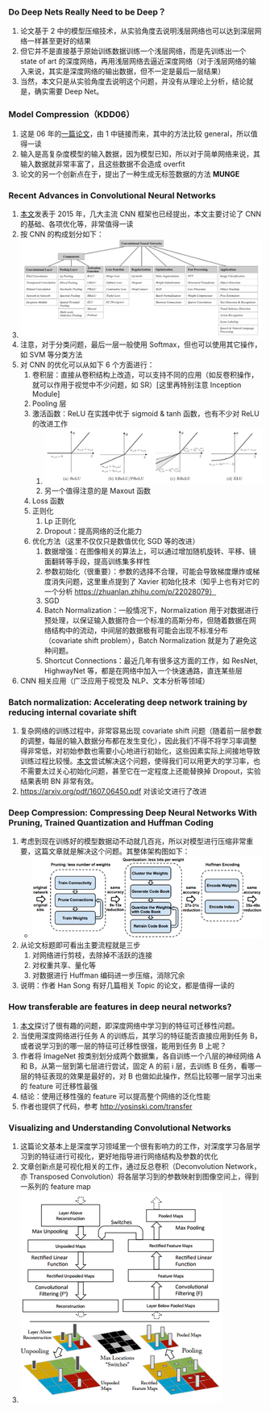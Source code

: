 ### Do Deep Nets Really Need to be Deep？

1. 论文基于 2 中的模型压缩技术，从实验角度去说明浅层网络也可以达到深层网络一样甚至更好的结果
2. 但它并不是直接基于原始训练数据训练一个浅层网络，而是先训练出一个 state of art 的深度网络，再用浅层网络去逼近深度网络（对于浅层网络的输入来说，其实是深度网络的输出数据，但不一定是最后一层结果）
3. 当然，本文只是从实验角度去说明这个问题，并没有从理论上分析，结论就是，确实需要 Deep Net。

### Model Compression（KDD06）

1. 这是 06 年的[一篇论文](https://www.cs.cornell.edu/~caruana/compression.kdd06.pdf)，由 1 中链接而来，其中的方法比较 general，所以值得一读
2. 输入是高复杂度模型的输入数据，因为模型已知，所以对于简单网络来说，其输入数据就非常丰富了，且这些数据不会造成 overfit
3. 论文的另一个创新点在于，提出了一种生成无标签数据的方法 **MUNGE**

### Recent Advances in Convolutional Neural Networks  

1. [本文](https://arxiv.org/abs/1512.07108)发表于 2015 年，几大主流 CNN 框架也已经提出，本文主要讨论了 CNN 的基础、各项优化等，非常值得一读
2. 按 CNN 的构成划分如下：
3. ![](imgs/cnn_components.jpg)
4. 注意，对于分类问题，最后一层一般使用 Softmax，但也可以使用其它操作，如 SVM 等分类方法
5. 对 CNN 的优化可以从如下 6 个方面进行：
    1. 卷积层：直接从卷积结构上改造，可以支持不同的应用（如反卷积操作，就可以作用于视觉中不少问题，如 SR）[这里再特别注意 Inception Module]
    2. Pooling 层
    3. 激活函数：ReLU 在实践中优于 sigmoid & tanh 函数，也有不少对 ReLU 的改进工作
        1. ![](imgs/relu_varients.jpg)
        2. 另一个值得注意的是 Maxout 函数
    4. Loss 函数
    5. 正则化
        1. Lp 正则化
        2. Dropout：提高网络的泛化能力
    6. 优化方法（这里不仅仅只是数值优化 SGD 等的改进）
        1. 数据增强：在图像相关的算法上，可以通过增加随机旋转、平移、镜面翻转等手段，提高训练集多样性
        2. 参数初始化（很重要）：参数的选择不合理，可能会导致梯度爆炸或梯度消失问题，这里重点提到了 Xavier 初始化技术（知乎上也有对它的一个分析 https://zhuanlan.zhihu.com/p/22028079）
        3. SGD
        4. Batch Normalization：一般情况下，Normalization 用于对数据进行预处理，以保证输入数据符合一个标准的高斯分布，但随着数据在网络结构中的流动，中间层的数据极有可能会出现不标准分布（covariate shift problem），Batch Normalization 就是为了避免这种问题。
        5. Shortcut Connections：最近几年有很多这方面的工作，如 ResNet, HighwayNet 等，都是在网络中加入一个快速通路，直连某些层
6. CNN 相关应用（广泛应用于视觉及 NLP、文本分析等领域）

### Batch normalization: Accelerating deep network training by reducing internal covariate shift

1. 复杂网络的训练过程中，非常容易出现 covariate shift 问题（随着前一层参数的调整，每层的输入数据分布都在发生变化），因此我们不得不将学习率调整得非常低，对初始参数也需要小心地进行初始化，这些因素实际上间接地导致训练过程比较慢。[本文](http://arxiv.org/pdf/1502.03167)尝试解决这个问题，使得我们可以用更大的学习率，也不需要太过关心初始化问题，甚至它在一定程度上还能替换掉 Dropout，实验结果表明 BN 非常有效。
2. <https://arxiv.org/pdf/1607.06450.pdf> 对该论文进行了改进

### Deep Compression: Compressing Deep Neural Networks With Pruning, Trained Quantization and Huffman Coding

1. 考虑到现在训练好的模型数据动不动就几百兆，所以对模型进行压缩非常重要，这篇文章就是解决这个问题。其整体架构图如下：
    - ![](imgs/dl_compression_iclr2016.jpg)
2. 从论文标题即可看出主要流程就是三步
    1. 对网络进行剪枝，去除掉不活跃的连接
    2. 对权重共享、量化等
    3. 对数据进行 Huffman 编码进一步压缩，消除冗余
2. 说明：作者 Han Song 有好几篇相关 Topic 的论文，都是值得一读的

### How transferable are features in deep neural networks?

1. [本文](http://papers.nips.cc/paper/5347-how-transferable-are-features-in-deep-neural-networks.pdf)探讨了很有趣的问题，即深度网络中学习到的特征可迁移性问题。
2. 当使用深度网络进行任务 A 的训练后，其学习的特征能否直接应用到任务 B，或者说学习到的哪一层的特征可迁移性很强，能用到任务 B 上呢？
3. 作者将 ImageNet 按类别划分成两个数据集，各自训练一个八层的神经网络 A 和 B，从第一层到第七层进行尝试，固定 A 的前 i 层，去训练 B 任务，看哪一层的特征表现的效果是最好的，对 B 也做如此操作，然后比较哪一层学习出来的 feature 可迁移性最强
4. 结论：使用迁移性强的 feature 可以提高整个网络的泛化性能
5. 作者也提供了代码，参考 <http://yosinski.com/transfer>

### Visualizing and Understanding Convolutional Networks

1. 这篇论文基本上是深度学习领域里一个很有影响力的工作，对深度学习各层学习到的特征进行可视化，更好地指导进行网络结构及参数的优化
2. 文章创新点是可视化相关的工作，通过反总卷积（Deconvolution Network，亦 Transposed Convolution）将各层学习到的参数映射到图像空间上，得到一系列的 feature map
3. ![](imgs/visualize_cnn.jpg)
